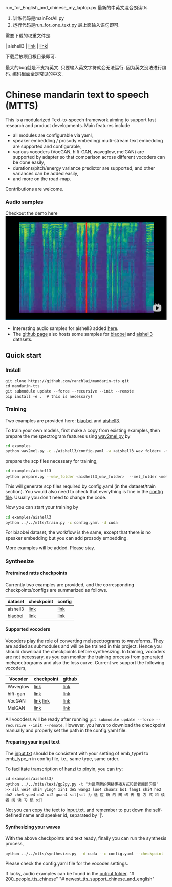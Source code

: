 run_for_English_and_chinese_my_laptop.py  最新的中英文混合朗读tts






1. 训练代码是mainForAll.py
2. 运行代码是run_for_one_text.py 最上面输入语句即可.

需要下载的权重文件是.


| aishell3 | [link](https://zenodo.org/record/4912321#.YMN2-FMzakA) | [link](./examples/aishell3/config.yaml)|

下载后放项目根目录即可.


最大的bug就是不支持英文. 只要输入英文字符就会无法运行. 因为英文没法进行编码.
编码里面全是常见的中文.












# Chinese mandarin text to speech (MTTS)

This is a modularized Text-to-speech framework aiming to support fast research and product developments. Main features include
- all modules are configurable via yaml,
- speaker embedding / prosody embeding/ multi-stream  text embedding are supported and configurable,
- various vocoders (VocGAN, hifi-GAN, waveglow, melGAN) are supported by adapter so that comparison across different vocoders can be done easily,
- durations/pitch/energy variance predictor are supported, and other variances can be added easily,
- and more on the road-map.

Contributions are welcome.

### Audio samples
Checkout the demo here
[![eg](./docs/aishell3_demo.png)](https://www.bilibili.com/video/BV14K4y1o7xC/)


- Interesting audio samples for aishell3 added [here](./docs/samples/aishell3).
- The <a href="https://ranchlai.github.io/mandarin-tts/">github page</a> also hosts some samples for  [biaobei](https://www.data-baker.com/en/#/data/index/source) and [aishell3](https://www.openslr.org/93/) datasets.


## Quick start

### Install

```
git clone https://github.com/ranchlai/mandarin-tts.git
cd mandarin-tts
git submodule update --force --recursive --init --remote
pip install -e .  # this is necessary!

```

### Training
Two examples are provided here: [biaobei](./examples/biaobei) and [aishell3](./examples/aishell3).

To train your own models, first make a copy from existing examples, then  prepare the melspectrogram features using [wav2mel.py](./examples/wav2mel.py) by
``` sh
cd examples
python wav2mel.py -c ./aishell3/config.yaml -w <aishell3_wav_folder> -m <mel_folder> -d cpu
```

prepare the scp files necessary for training,
``` sh
cd examples/aishell3
python prepare.py --wav_folder <aishell3_wav_folder>  --mel_folder <mel_folder> --dst_folder ./train/
```
This will generate scp files required by config.yaml (in the dataset/train section).
You would also need to check that everything is fine in the [config file](./examples/aishell3/config.yaml).
Usually you don't need to change the code.

Now you can start your training by
``` sh
cd examples/aishell3
python ../../mtts/train.py -c config.yaml -d cuda
```

For biaobei dataset, the workflow is the same, except that there is no speaker embedding but you can add prosody embedding.

More examples will be added. Please stay.

### Synthesize

#### Pretrained mtts checkpoints

Currently two examples are provided, and the corresponding checkpoints/configs are summarized as follows.

| dataset | checkpoint| config |
| --------------- | --------------- | --------------- |
| aishell3 | [link](https://zenodo.org/record/4912321#.YMN2-FMzakA) | [link](./examples/aishell3/config.yaml)|
| biaobei | [link](https://zenodo.org/record/4910507#.YMN29lMzakA) | [link](./examples/biaobei/config.yaml)|

#### Supported vocoders
Vocoders play the role of converting melspectrograms to waveforms. They are added as submodules and will be be trained in this project. Hence you should download the checkpoints before synthesizing. In training, vocoders are not necessary, as you can monitor the training process from generated melspectrograms and also the loss curve. Current we support the following vocoders,

| Vocoder | checkpoint| github |
| --------------- | --------------- | --------------- |
| Waveglow | [link](https://drive.google.com/file/d/1RxvxtOlzUUvUj2dAaBKgptHC6NyMqMm3/view?usp=sharing) | [link](https://github.com/ranchlai/waveglow.git)|
| hifi-gan | [link](https://drive.google.com/drive/folders/1-eEYTB5Av9jNql0WGBlRoi-WH2J7bp5Y) | [link](https://github.com/ranchlai/hifi-gan)
| VocGAN |[link](https://drive.google.com/file/d/1nfD84ot7o3u2tFR7YkSp2vQWVnNJ-md_/view) [link](https://zenodo.org/record/4743731/files/vctk_pretrained_model_3180.pt)|[link](https://github.com/ranchlai/VocGAN) |
| MelGAN |[link](https://drive.google.com/drive/folders/1tcg7ZK-X6RYM6-rB9_-CXvS4e_qwe_Z5?usp=sharing) |[link](https://github.com/ranchlai/melgan) |


All vocoders will be ready after running ```git submodule update --force --recursive --init --remote```. However, you have to download the checkpoint manually and properly set the path in the config.yaml file.

#### Preparing your input text

The [input.txt]('./examples/aishell3/input.txt) should be consistent with your setting  of emb_type1 to emb_type_n in config file, i.e., same type, same order.

To facilitate transcription of hanzi to pinyin, you can try:
```
cd examples/aishell3/
python ../../mtts/text/gp2py.py -t "为适应新的网络传播方式和读者阅读习惯"
>> sil wei4 shi4 ying4 xin1 de5 wang3 luo4 chuan2 bo1 fang1 shi4 he2 du2 zhe3 yue4 du2 xi2 guan4 sil|sil 为 适 应 新 的 网 络 传 播 方 式 和 读 者 阅 读 习 惯 sil
```
Not you can copy the text to [input.txt](./examples/aishell3/input.txt), and remember to put down the self-defined name and speaker id, separated by '|'.


#### Synthesizing your waves
With the above checkpoints and text ready, finally you can run the synthesis process,
``` sh
python ../../mtts/synthesize.py  -d cuda --c config.yaml --checkpoint ./checkpoints/checkpoint_1240000.pth.tar -i input.txt
```
Please check the config.yaml file for the vocoder settings.

If lucky, audio examples can be found in the [output folder](./examples/aishell3/outputs/).
"# 200_people_tts_chinese" 
"# newest_tts_support_chinese_and_english" 
